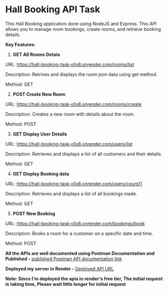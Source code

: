 # Hall Booking API Task

This Hall Booking application done using NodeJS and Express. This API allows you to manage room bookings, create rooms, and retrieve booking details.
 
**Key Features:**

1. **GET All Rooms Detais**

URL: https://hall-booking-task-o1o8.onrender.com/rooms/list

Description: Retrives and displays the room json data using get method.

Method: GET

2. **POST Create New Room**

URL: https://hall-booking-task-o1o8.onrender.com/rooms/create

Description: Creates a new room with details about the room.

Method: POST

3. **GET Display User Details**

URL: https://hall-booking-task-o1o8.onrender.com/users/list

Description: Retrieves and displays a list of all customers and their details.

Method: GET

4. **GET Display Booking data**

URL: https://hall-booking-task-o1o8.onrender.com/users/count/1

Description: Retrieves and displays a list of all bookings made.

Method: GET

5. **POST New Booking**

URL: https://hall-booking-task-o1o8.onrender.com/bookings/book

Description: Books a room for a customer on a specific date and time.

Method: POST


**All the APIs are well documented using Postman Documentation and Published -** [published Postman API documentation link]()

**Deployed my server in Render -** [Deployed API URL]()

**Note: Since I'm deployed the apis in render's free tier, The initial request is taking time, Please wait little longer for initial request**